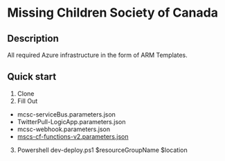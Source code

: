 # Missing Children Society of Canada

## Description
All required Azure infrastructure in the form of ARM Templates.

## Quick start
1) Clone
2) Fill Out
- mcsc-serviceBus.parameters.json
- TwitterPull-LogicApp.parameters.json
- mcsc-webhook.parameters.json
- [mscs-cf-functions-v2.parameters.json](https://github.com/Missing-Children-Society-Canada/infrastructure/blob/master/mscs-cf-functions-v2.parameters.json)
3) Powershell dev-deploy.ps1 $resourceGroupName $location
